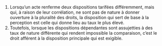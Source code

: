 1) Lorsqu’un acte renferme deux dispositions tarifées différemment, mais qui, à raison de leur corrélation, ne sont pas de nature à donner ouverture à la pluralité des droits, la disposition qui sert de base à la perception est celle qui donne lieu au taux le plus élevé.
2) Toutefois, lorsque les dispositions dépendantes sont assujetties à des taux de nature différente qui rendent impossible la comparaison, c’est le droit afférent à la disposition principale qui est exigible.